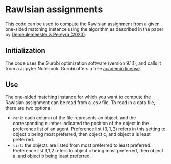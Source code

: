 # Rawlsian assignments

This code can be used to compute the Rawlsian assignment from a given one-sided matching instance using the algorithm as described in the paper by [Demeulemeester & Pereyra (2023)][3].

[3]: https://arxiv.org/abs/2207.02930

## Initialization
The code uses the Gurobi optimization software (version 9.1.1), and calls it from a Jupyter Notebook. Gurobi offers a free [academic license][2].

[2]: https://www.gurobi.com/academia/academic-program-and-licenses/

## Use
The one-sided matching instance for which you want to compute the Rawlsian assignment can be read from a .csv file. To read in a data file, there are two options:
* `rank`: each column of the file represents an object, and the corresponding number indicated the position of the object in the preference list of an agent. Preference list $(3,1,2)$ refers in this setting to object b being most preferred, then object c, and object a is least preferred.
* `list`: the objects are listed from most preferred to least preferred. Preference list 3,1,2 refers to object c being most preferred, then object a, and object b being least preferred. 


